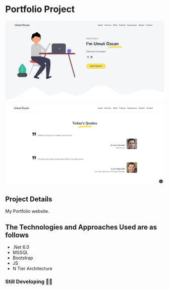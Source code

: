 # Portfolio Project

![Portfolio](/assets/Portfolio.png)

![Quotes](/assets/Quotes.png)

## Project Details

My Portfolio website.

## The Technologies and Approaches Used are as follows

- .Net 6.0
- MSSQL
- Bootstrap
- JS
- N Tier Architecture

### Still Developing 🚀🚀
